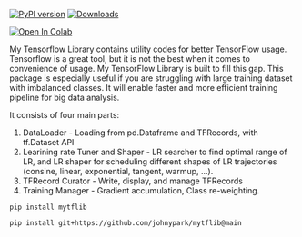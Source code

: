 [![PyPI version](https://badge.fury.io/py/mytflib.svg)](https://badge.fury.io/py/mytflib)   [![Downloads](https://pepy.tech/badge/mytflib)](https://pepy.tech/project/mytflib)

[![Open In Colab](https://colab.research.google.com/assets/colab-badge.svg)](https://colab.research.google.com/github/googlecolab/colabtools/blob/master/notebooks/colab-github-demo.ipynb)



My Tensorflow Library contains utility codes for better TensorFlow usage. Tensorflow is a great tool, but it is not the best when it comes to convenience of usage. My TensorFlow Library is built to fill this gap. This package is especially useful if you are struggling with large training dataset with imbalanced classes.  It will enable faster and more efficient training pipeline for big data analysis. 

It consists of four main parts:

 1. DataLoader - Loading from pd.Dataframe and TFRecords, with tf.Dataset API 
 2. Learining rate Tuner and Shaper - LR searcher to find optimal range of LR, and LR shaper for scheduling different shapes of LR trajectories (consine, linear, exponential, tangent, warmup, ...). 
 3. TFRecord Curator - Write, display, and manage TFRecords
 4. Training Manager - Gradient accumulation, Class re-weighting.


 ```
 pip install mytflib

 pip install git+https://github.com/johnypark/mytflib@main

 ```
 
 
